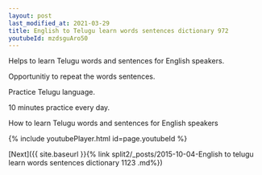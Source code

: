 ```yaml
---
layout: post
last_modified_at: 2021-03-29
title: English to Telugu learn words sentences dictionary 972 
youtubeId: mzdsguAro50
---
```

 
 
Helps to learn Telugu words and sentences for English speakers.

Opportunitiy to repeat the words sentences. 

Practice Telugu language. 
 
10 minutes practice every day. 
 
How to learn Telugu words and sentences for English speakers 
 
{% include youtubePlayer.html id=page.youtubeId %}
 
 
[Next]({{ site.baseurl }}{% link  split2/_posts/2015-10-04-English to telugu learn words sentences dictionary 1123 .md%})
 
